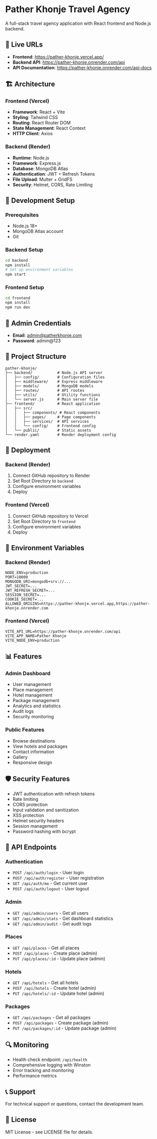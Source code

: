 # Pather Khonje Travel Agency

A full-stack travel agency application with React frontend and Node.js backend.

## 🚀 Live URLs

- **Frontend**: https://pather-khonje.vercel.app/
- **Backend API**: https://pather-khonje.onrender.com/api
- **API Documentation**: https://pather-khonje.onrender.com/api-docs

## 🏗️ Architecture

### Frontend (Vercel)
- **Framework**: React + Vite
- **Styling**: Tailwind CSS
- **Routing**: React Router DOM
- **State Management**: React Context
- **HTTP Client**: Axios

### Backend (Render)
- **Runtime**: Node.js
- **Framework**: Express.js
- **Database**: MongoDB Atlas
- **Authentication**: JWT + Refresh Tokens
- **File Upload**: Multer + GridFS
- **Security**: Helmet, CORS, Rate Limiting

## 🔧 Development Setup

### Prerequisites
- Node.js 18+
- MongoDB Atlas account
- Git

### Backend Setup
```bash
cd backend
npm install
# Set up environment variables
npm start
```

### Frontend Setup
```bash
cd frontend
npm install
npm run dev
```

## 🔐 Admin Credentials

- **Email**: admin@patherkhonje.com
- **Password**: admin@123

## 📁 Project Structure

```
pather-khonje/
├── backend/           # Node.js API server
│   ├── config/        # Configuration files
│   ├── middleware/    # Express middleware
│   ├── models/        # MongoDB models
│   ├── routes/        # API routes
│   ├── utils/         # Utility functions
│   └── server.js      # Main server file
├── frontend/          # React application
│   ├── src/
│   │   ├── components/ # React components
│   │   ├── pages/     # Page components
│   │   ├── services/  # API services
│   │   └── config/    # Frontend config
│   └── public/        # Static assets
└── render.yaml        # Render deployment config
```

## 🚀 Deployment

### Backend (Render)
1. Connect GitHub repository to Render
2. Set Root Directory to `backend`
3. Configure environment variables
4. Deploy

### Frontend (Vercel)
1. Connect GitHub repository to Vercel
2. Set Root Directory to `frontend`
3. Configure environment variables
4. Deploy

## 🔧 Environment Variables

### Backend (Render)
```
NODE_ENV=production
PORT=10000
MONGODB_URI=mongodb+srv://...
JWT_SECRET=...
JWT_REFRESH_SECRET=...
SESSION_SECRET=...
COOKIE_SECRET=...
ALLOWED_ORIGINS=https://pather-khonje.vercel.app,https://pather-khonje.onrender.com
```

### Frontend (Vercel)
```
VITE_API_URL=https://pather-khonje.onrender.com/api
VITE_APP_NAME=Pather Khonje
VITE_NODE_ENV=production
```

## 📊 Features

### Admin Dashboard
- User management
- Place management
- Hotel management
- Package management
- Analytics and statistics
- Audit logs
- Security monitoring

### Public Features
- Browse destinations
- View hotels and packages
- Contact information
- Gallery
- Responsive design

## 🛡️ Security Features

- JWT authentication with refresh tokens
- Rate limiting
- CORS protection
- Input validation and sanitization
- XSS protection
- Helmet security headers
- Session management
- Password hashing with bcrypt

## 📱 API Endpoints

### Authentication
- `POST /api/auth/login` - User login
- `POST /api/auth/register` - User registration
- `GET /api/auth/me` - Get current user
- `POST /api/auth/logout` - User logout

### Admin
- `GET /api/admin/users` - Get all users
- `GET /api/admin/stats` - Get dashboard statistics
- `GET /api/admin/audit` - Get audit logs

### Places
- `GET /api/places` - Get all places
- `POST /api/places` - Create place (admin)
- `PUT /api/places/:id` - Update place (admin)

### Hotels
- `GET /api/hotels` - Get all hotels
- `POST /api/hotels` - Create hotel (admin)
- `PUT /api/hotels/:id` - Update hotel (admin)

### Packages
- `GET /api/packages` - Get all packages
- `POST /api/packages` - Create package (admin)
- `PUT /api/packages/:id` - Update package (admin)

## 🔍 Monitoring

- Health check endpoint: `/api/health`
- Comprehensive logging with Winston
- Error tracking and monitoring
- Performance metrics

## 📞 Support

For technical support or questions, contact the development team.

## 📄 License

MIT License - see LICENSE file for details.